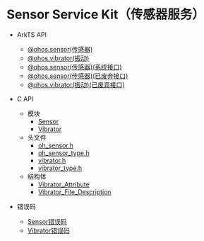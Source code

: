 # Sensor Service Kit（传感器服务）
<!--Kit: Sensor Service Kit-->
<!--Subsystem: Sensors-->
<!--Owner: @dilligencer-->
<!--Designer: @butterls-->
<!--Tester: @murphy84-->
<!--Adviser: @hu-zhiqiong-->

- ArkTS API
  - [@ohos.sensor(传感器)](js-apis-sensor.md)
  - [@ohos.vibrator(振动)](js-apis-vibrator.md)
  <!--Del-->
  - [@ohos.sensor(传感器)(系统接口)](js-apis-sensor-sys.md)
  <!--DelEnd-->
  - [@ohos.sensor(传感器)(已废弃接口)](js-apis-system-sensor.md)
  - [@ohos.vibrator(振动)(已废弃接口)](js-apis-system-vibrate.md)
- C API
  - 模块
    - [Sensor](_sensor.md)
    - [Vibrator](_vibrator.md)
  - 头文件
    - [oh_sensor.h](oh_sensor_8h.md)
    - [oh_sensor_type.h](oh_sensor_type_8h.md)
    - [vibrator.h](vibrator_8h.md)
    - [vibrator_type.h](vibrator_type_8h.md)
  - 结构体
    - [Vibrator_Attribute](_vibrator_attribute.md)
    - [Vibrator_File_Description](_vibrator_file_description.md)
- 错误码

  - [Sensor错误码](errorcode-sensor.md)
  - [Vibrator错误码](errorcode-vibrator.md)
